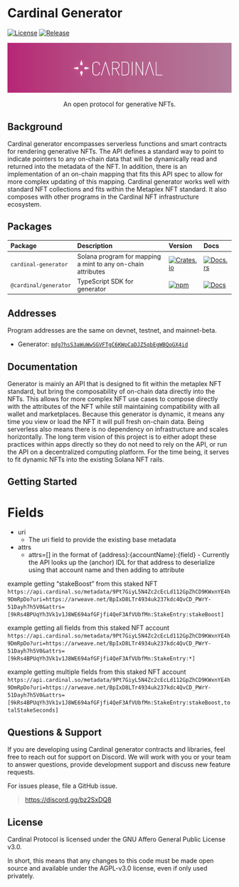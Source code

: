 # Cardinal Generator

[![License](https://img.shields.io/badge/license-AGPL%203.0-blue)](https://github.com/cardinal-labs/cardinal-generator/blob/master/LICENSE)
[![Release](https://github.com/cardinal-labs/cardinal-generator/actions/workflows/release.yml/badge.svg?branch=v0.0.27)](https://github.com/cardinal-labs/cardinal-generator/actions/workflows/release.yml)

<p align="center">
    <img src="./images/banner.png" />
</p>

<p align="center">
    An open protocol for generative NFTs.
</p>

## Background

Cardinal generator encompasses serverless functions and smart contracts for rendering generative NFTs. The API defines a standard way to point to indicate pointers to any on-chain data that will be dynamically read and returned into the metadata of the NFT. In addition, there is an implementation of an on-chain mapping that fits this API spec to allow for more complex updating of this mapping. Cardinal generator works well with standard NFT collections and fits within the Metaplex NFT standard. It also composes with other programs in the Cardinal NFT infrastructure ecosystem.

## Packages

| Package               | Description                                                  | Version                                                                                                           | Docs                                                                                                           |
| :-------------------- | :----------------------------------------------------------- | :---------------------------------------------------------------------------------------------------------------- | :------------------------------------------------------------------------------------------------------------- |
| `cardinal-generator`  | Solana program for mapping a mint to any on-chain attributes | [![Crates.io](https://img.shields.io/crates/v/cardinal-stake-pool)](https://crates.io/crates/cardinal-stake-pool) | [![Docs.rs](https://docs.rs/cardinal-stake-pool/badge.svg)](https://docs.rs/cardinal-stake-pool)               |
| `@cardinal/generator` | TypeScript SDK for generator                                 | [![npm](https://img.shields.io/npm/v/@cardinal/generator.svg)](https://www.npmjs.com/package/@cardinal/generator) | [![Docs](https://img.shields.io/badge/docs-typedoc-blue)](https://cardinal-labs.github.io/cardinal-generator/) |

## Addresses

Program addresses are the same on devnet, testnet, and mainnet-beta.

- Generator: [`mdg7hsS3aWuWwSGVFTgC6KWpCaDJZ5qbEgWBQoGX4id`](https://explorer.solana.com/address/mdg7hsS3aWuWwSGVFTgC6KWpCaDJZ5qbEgWBQoGX4id)

## Documentation

Generator is mainly an API that is designed to fit within the metaplex NFT standard, but bring the composability of on-chain data directly into the NFTs. This allows for more complex NFT use cases to compose directly with the attributes of the NFT while still maintaining compatibility with all wallet and marketplaces. Because this generator is dynamic, it means any time you view or load the NFT it will pull fresh on-chain data. Being serverless also means there is no dependency on infrastructure and scales horizontally. The long term vision of this project is to either adopt these practices within apps directly so they do not need to rely on the API, or run the API on a decentralized computing platform. For the time being, it serves to fit dynamic NFTs into the existing Solana NFT rails.

## Getting Started

# Fields

- uri
  - The uri field to provide the existing base metadata
- attrs
  - attrs=[] in the format of {address}:{accountName}:{field} - Currently the API looks up the (anchor) IDL for that address to deserialize using that account name and then adding to attribute

example getting “stakeBoost” from this staked NFT
`https://api.cardinal.so/metadata/9Pt7GiyL5N4Zc2cEcLd112GpZhCD9KWxnYE4h9DmRpDo?uri=https://arweave.net/BpIxD8LTr4934uk237kdc4QvCD_PWrY-51Dayh7h5V0&attrs=[9kRs4BPUqYh3Vk1v1J8WE694afGFjfi4QeF3AfVUbfMn:StakeEntry:stakeBoost]`

example getting all fields from this staked NFT account
`https://api.cardinal.so/metadata/9Pt7GiyL5N4Zc2cEcLd112GpZhCD9KWxnYE4h9DmRpDo?uri=https://arweave.net/BpIxD8LTr4934uk237kdc4QvCD_PWrY-51Dayh7h5V0&attrs=[9kRs4BPUqYh3Vk1v1J8WE694afGFjfi4QeF3AfVUbfMn:StakeEntry:*]`

example getting multiple fields from this staked NFT account
`https://api.cardinal.so/metadata/9Pt7GiyL5N4Zc2cEcLd112GpZhCD9KWxnYE4h9DmRpDo?uri=https://arweave.net/BpIxD8LTr4934uk237kdc4QvCD_PWrY-51Dayh7h5V0&attrs=[9kRs4BPUqYh3Vk1v1J8WE694afGFjfi4QeF3AfVUbfMn:StakeEntry:stakeBoost,totalStakeSeconds]`

## Questions & Support

If you are developing using Cardinal generator contracts and libraries, feel free to reach out for support on Discord. We will work with you or your team to answer questions, provide development support and discuss new feature requests.

For issues please, file a GitHub issue.

> https://discord.gg/bz2SxDQ8

## License

Cardinal Protocol is licensed under the GNU Affero General Public License v3.0.

In short, this means that any changes to this code must be made open source and available under the AGPL-v3.0 license, even if only used privately.

```

```
